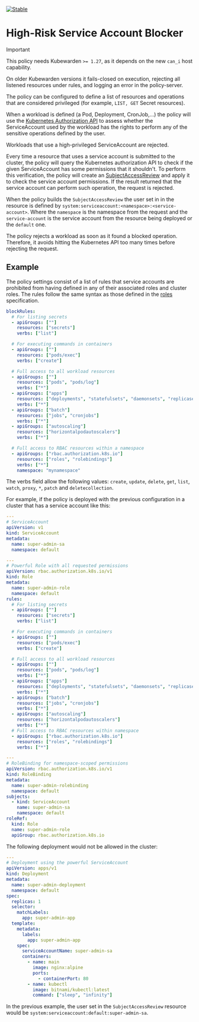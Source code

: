 [![Stable](https://img.shields.io/badge/status-stable-brightgreen?style=for-the-badge)](https://github.com/kubewarden/community/blob/main/REPOSITORIES.md#stable)

# High-Risk Service Account Blocker

> [!IMPORTANT]
> This policy needs Kubewarden `>= 1.27`, as it depends on the new `can_i` host capability.
>
> On older Kubewarden versions it fails-closed on execution, rejecting all
> listened resources under rules, and logging an error in the policy-server.

The policy can be configured to define a list of resources and operations that
are considered privileged (for example, `LIST, GET` Secret resources).

When a workload is defined (a Pod, Deployment, CronJob,...) the policy will use
the [Kubernetes Authorization
API](https://kubernetes.io/docs/reference/access-authn-authz/authorization/#checking-api-access)
to assess whether the ServiceAccount used by the workload has the rights to
perform any of the sensitive operations defined by the user.

Workloads that use a high-privileged ServiceAccount are rejected.

Every time a resource that uses a service account is submitted to the cluster,
the policy will query the Kubernetes authorization API to check if the given
ServiceAccount has some permissions that it shouldn't. To perform this
verification, the policy will create an
[SubjectAccessReview](https://kubernetes.io/docs/reference/kubernetes-api/authorization-resources/subject-access-review-v1/)
and apply it to check the service account permissions. If the result returned
that the service account can perform such operation, the request is rejected.

When the policy builds the `SubjectAccessReview` the user set in in the
resource is defined by `system:serviceaccount:<namespace>:<service-account>`.
Where the `namespace` is the namespace from the request and the
`service-account` is the service account from the resource being deployed or
the `default` one.

The policy rejects a workload as soon as it found a blocked operation.
Therefore, it avoids hitting the Kubernetes API too many times before rejecting
the request.

## Example

The policy settings consist of a list of rules that service accounts are
prohibited from having defined in any of their associated roles and cluster
roles. The rules follow the same syntax as those defined in the
[roles](https://kubernetes.io/docs/reference/kubernetes-api/authorization-resources/subject-access-review-v1/)
specification.

```yaml
blockRules:
  # For listing secrets
  - apiGroups: [""]
    resources: ["secrets"]
    verbs: ["list"]

  # For executing commands in containers
  - apiGroups: [""]
    resources: ["pods/exec"]
    verbs: ["create"]

  # Full access to all workload resources
  - apiGroups: [""]
    resources: ["pods", "pods/log"]
    verbs: ["*"]
  - apiGroups: ["apps"]
    resources: ["deployments", "statefulsets", "daemonsets", "replicasets"]
    verbs: ["*"]
  - apiGroups: ["batch"]
    resources: ["jobs", "cronjobs"]
    verbs: ["*"]
  - apiGroups: ["autoscaling"]
    resources: ["horizontalpodautoscalers"]
    verbs: ["*"]

  # Full access to RBAC resources within a namespace
  - apiGroups: ["rbac.authorization.k8s.io"]
    resources: ["roles", "rolebindings"]
    verbs: ["*"]
    namespace: "mynamespace"
```

The verbs field allow the following values: `create`, `update`, `delete`,
`get`, `list`, `watch`, `proxy`, `*`, `patch` and `deletecollection`.

For example, if the policy is deployed with the previous configuration in a
cluster that has a service account like this:

```yaml
---
# ServiceAccount
apiVersion: v1
kind: ServiceAccount
metadata:
  name: super-admin-sa
  namespace: default

---
# Powerful Role with all requested permissions
apiVersion: rbac.authorization.k8s.io/v1
kind: Role
metadata:
  name: super-admin-role
  namespace: default
rules:
  # For listing secrets
  - apiGroups: [""]
    resources: ["secrets"]
    verbs: ["list"]

  # For executing commands in containers
  - apiGroups: [""]
    resources: ["pods/exec"]
    verbs: ["create"]

  # Full access to all workload resources
  - apiGroups: [""]
    resources: ["pods", "pods/log"]
    verbs: ["*"]
  - apiGroups: ["apps"]
    resources: ["deployments", "statefulsets", "daemonsets", "replicasets"]
    verbs: ["*"]
  - apiGroups: ["batch"]
    resources: ["jobs", "cronjobs"]
    verbs: ["*"]
  - apiGroups: ["autoscaling"]
    resources: ["horizontalpodautoscalers"]
    verbs: ["*"]
  # Full access to RBAC resources within namespace
  - apiGroups: ["rbac.authorization.k8s.io"]
    resources: ["roles", "rolebindings"]
    verbs: ["*"]

---
# RoleBinding for namespace-scoped permissions
apiVersion: rbac.authorization.k8s.io/v1
kind: RoleBinding
metadata:
  name: super-admin-rolebinding
  namespace: default
subjects:
  - kind: ServiceAccount
    name: super-admin-sa
    namespace: default
roleRef:
  kind: Role
  name: super-admin-role
  apiGroup: rbac.authorization.k8s.io
```

The following deployment would not be allowed in the cluster:

```yaml
---
# Deployment using the powerful ServiceAccount
apiVersion: apps/v1
kind: Deployment
metadata:
  name: super-admin-deployment
  namespace: default
spec:
  replicas: 1
  selector:
    matchLabels:
      app: super-admin-app
  template:
    metadata:
      labels:
        app: super-admin-app
    spec:
      serviceAccountName: super-admin-sa
      containers:
        - name: main
          image: nginx:alpine
          ports:
            - containerPort: 80
        - name: kubectl
          image: bitnami/kubectl:latest
          command: ["sleep", "infinity"]
```

In the previous example, the user set in the `SubjectAccessReview` resource
would be `system:serviceaccount:default:super-admin-sa`.
